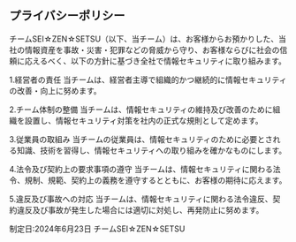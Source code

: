 ## プライバシーポリシー

チームSEI☆ZEN☆SETSU（以下、当チーム）は、お客様からお預かりした、当社の情報資産を事故・災害・犯罪などの脅威から守り、お客様ならびに社会の信頼に応えるべく、以下の方針に基づき全社で情報セキュリティに取り組みます。

1.経営者の責任
当チームは、経営者主導で組織的かつ継続的に情報セキュリティの改善・向上に努めます。

2.チーム体制の整備
当チームは、情報セキュリティの維持及び改善のために組織を設置し、情報セキュリティ対策を社内の正式な規則として定めます。

3.従業員の取組み
当チームの従業員は、情報セキュリティのために必要とされる知識、技術を習得し、情報セキュリティへの取り組みを確かなものにします。

4.法令及び契約上の要求事項の遵守
当チームは、情報セキュリティに関わる法令、規制、規範、契約上の義務を遵守するとともに、お客様の期待に応えます。

5.違反及び事故への対応
当チームは、情報セキュリティに関わる法令違反、契約違反及び事故が発生した場合には適切に対処し、再発防止に努めます。

制定日:2024年6月23日
チームSEI☆ZEN☆SETSU
